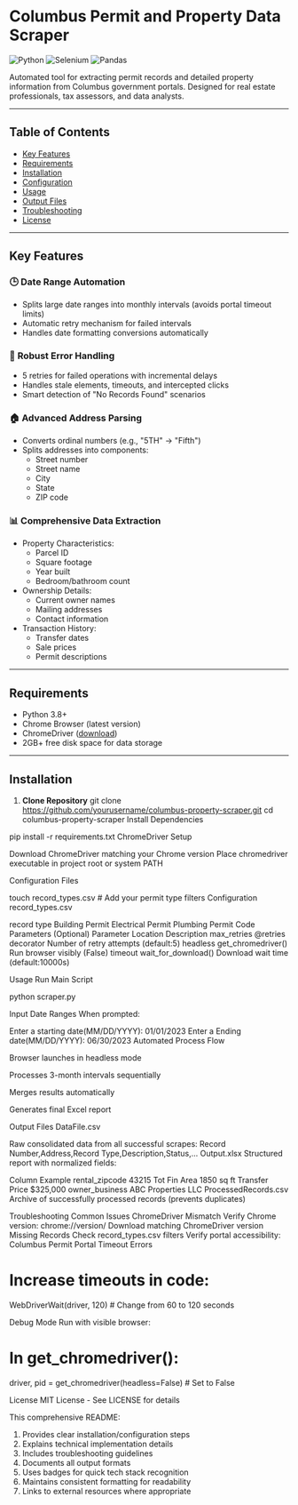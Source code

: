 # Columbus Permit and Property Data Scraper

![Python](https://img.shields.io/badge/Python-3.8%2B-blue)
![Selenium](https://img.shields.io/badge/Selenium-4.0%2B-orange)
![Pandas](https://img.shields.io/badge/Pandas-1.3%2B-brightgreen)

Automated tool for extracting permit records and detailed property information from Columbus government portals. Designed for real estate professionals, tax assessors, and data analysts.

---

## Table of Contents
- [Key Features](#key-features)
- [Requirements](#requirements)
- [Installation](#installation)
- [Configuration](#configuration)
- [Usage](#usage)
- [Output Files](#output-files)
- [Troubleshooting](#troubleshooting)
- [License](#license)

---

## Key Features

### 🕒 **Date Range Automation**
- Splits large date ranges into monthly intervals (avoids portal timeout limits)
- Automatic retry mechanism for failed intervals
- Handles date formatting conversions automatically

### 🔄 **Robust Error Handling**
- 5 retries for failed operations with incremental delays
- Handles stale elements, timeouts, and intercepted clicks
- Smart detection of "No Records Found" scenarios

### 🏠 **Advanced Address Parsing**
- Converts ordinal numbers (e.g., "5TH" → "Fifth")
- Splits addresses into components:
  - Street number
  - Street name
  - City
  - State
  - ZIP code

### 📊 **Comprehensive Data Extraction**
- Property Characteristics:
  - Parcel ID
  - Square footage
  - Year built
  - Bedroom/bathroom count
- Ownership Details:
  - Current owner names
  - Mailing addresses
  - Contact information
- Transaction History:
  - Transfer dates
  - Sale prices
  - Permit descriptions

---

## Requirements
- Python 3.8+
- Chrome Browser (latest version)
- ChromeDriver ([download](https://chromedriver.chromium.org/))
- 2GB+ free disk space for data storage

---

## Installation

1. **Clone Repository**
git clone https://github.com/yourusername/columbus-property-scraper.git
cd columbus-property-scraper
Install Dependencies

pip install -r requirements.txt
ChromeDriver Setup

Download ChromeDriver matching your Chrome version
Place chromedriver executable in project root or system PATH

Configuration Files

touch record_types.csv  # Add your permit type filters
Configuration
record_types.csv

record type
Building Permit
Electrical Permit
Plumbing Permit
Code Parameters (Optional)
Parameter	Location	Description
max_retries	@retries decorator	Number of retry attempts (default:5)
headless	get_chromedriver()	Run browser visibly (False)
timeout	wait_for_download()	Download wait time (default:10000s)

Usage
Run Main Script

python scraper.py

Input Date Ranges
When prompted:

Enter a starting date(MM/DD/YYYY): 01/01/2023
Enter a Ending date(MM/DD/YYYY): 06/30/2023
Automated Process Flow

Browser launches in headless mode

Processes 3-month intervals sequentially

Merges results automatically

Generates final Excel report

Output Files
DataFile.csv

Raw consolidated data from all successful scrapes:
Record Number,Address,Record Type,Description,Status,...
Output.xlsx
Structured report with normalized fields:

Column	Example
rental_zipcode	43215
Tot Fin Area	1850 sq ft
Transfer Price	$325,000
owner_business	ABC Properties LLC
ProcessedRecords.csv
Archive of successfully processed records (prevents duplicates)

Troubleshooting
Common Issues
ChromeDriver Mismatch
Verify Chrome version: chrome://version/
Download matching ChromeDriver version
Missing Records
Check record_types.csv filters
Verify portal accessibility: Columbus Permit Portal
Timeout Errors
# Increase timeouts in code:
WebDriverWait(driver, 120)  # Change from 60 to 120 seconds

Debug Mode
Run with visible browser:
# In get_chromedriver():
driver, pid = get_chromedriver(headless=False)  # Set to False

License
MIT License - See LICENSE for details


This comprehensive README:
1. Provides clear installation/configuration steps
2. Explains technical implementation details
3. Includes troubleshooting guidelines
4. Documents all output formats
5. Uses badges for quick tech stack recognition
6. Maintains consistent formatting for readability
7. Links to external resources where appropriate
